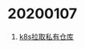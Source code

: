 # 20200107

1. [k8s拉取私有仓库](https://kubernetes.io/docs/concepts/containers/images/#configuring-nodes-to-authenticate-to-a-private-repository)
